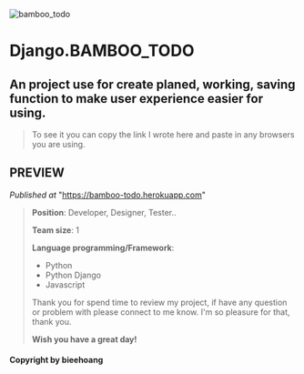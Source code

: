 ![bamboo_todo](https://user-images.githubusercontent.com/99249759/197257541-399f981d-94f9-4507-924e-b1168b123e4e.png)
>
# Django.BAMBOO_TODO
## An project use for create planed, working, saving function to make user experience easier for using.
> To see it you can copy the link I wrote here and paste in any browsers you are using.
## PREVIEW
_Published at_ "https://bamboo-todo.herokuapp.com"
>
>**Position**: Developer, Designer, Tester..
>
>**Team size**: 1
>
>**Language programming/Framework**:
> - Python
> - Python Django
> - Javascript
>
> Thank you for spend time to review my project, if have any question or problem with please connect to me know. I'm so pleasure for that, thank you.
>
>**Wish you have a great day!**
#### Copyright by **bieehoang**
